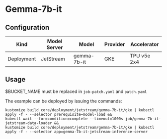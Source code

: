 # Gemma-7b-it

## Configuration
| Kind | Model Server | Model | Provider | Accelerator |
| --- | --- | --- | --- | --- |
| Deployment | JetStream | gemma-7b-it | GKE | TPU v5e 2x4 |

## Usage
$BUCKET_NAME must be replaced in `job-patch.yaml` and `patch.yaml`

The example can be deployed by issuing the commands:

```
kustomize build core/deployment/jetstream/gemma-7b-it/gke | kubectl apply -f - --selector prerequisite=model-load &&
kubectl wait --for=condition=complete --timeout=1000s job/gemma-7b-it-jetstream-data-loader &&
kustomize build core/deployment/jetstream/gemma-7b-it/gke | kubectl apply -f - --selector app=gemma-7b-it-jetstream-inference-server
```